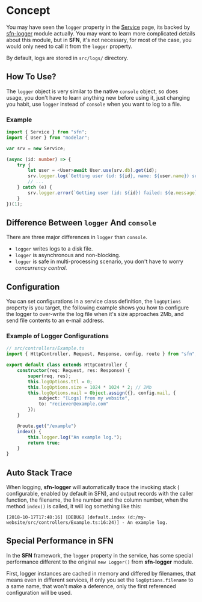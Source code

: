 <!-- title: Logging; order: 11 -->
# Concept

You may have seen the `logger` property in the [Service](./service) page, its 
backed by [sfn-logger](https://github.com/hyurl/sfn-logger) module actually.
You may want to learn more complicated details about this module, but in 
**SFN**, it's not necessary, for most of the case, you would only need to call
it from the `logger` property.

By default, logs are stored in `src/logs/` directory.

## How To Use?

The `logger` object is very similar to the native `console` object, so does 
usage, you don't have to learn anything new before using it, just changing you 
habit, use `logger` instead of `console` when you want to log to a file.

### Example

```typescript
import { Service } from "sfn";
import { User } from "modelar";

var srv = new Service;

(async (id: number) => {
    try {
        let user = <User>await User.use(srv.db).get(id);
        srv.logger.log(`Getting user (id: ${id}, name: ${user.name}) succeed.`);
        // ...
    } catch (e) {
        srv.logger.error(`Getting user (id: ${id}) failed: ${e.message}.`);
    }
})(1);
```

## Difference Between `logger` And `console`

There are three major differences in `logger` than `console`. 

- `logger` writes logs to a disk file.
- `logger` is asynchronous and non-blocking.
- `logger` is safe in multi-processing scenario, you don't have to worry 
    *concurrency control*.

## Configuration

You can set configurations in a service class definition, the `logOptions` 
property is you target, the following example shows you how to configure the 
logger to over-write the log file when it's size approaches 2Mb, and send file
contents to an e-mail address.

### Example of Logger Configurations

```typescript
// src/controllers/Example.ts
import { HttpController, Request, Response, config, route } from "sfn";

export default class extends HttpController {
    constructor(req: Request, res: Response) {
        super(req, res);
        this.logOptions.ttl = 0;
        this.logOptions.size = 1024 * 1024 * 2; // 2Mb
        this.logOptions.mail = Object.assign({}, config.mail, {
            subject: "[Logs] from my website",
            to: "reciever@example.com"
        });
    }

    @route.get("/example")
    index() {
        this.logger.log("An example log.");
        return true;
    }
}
```

## Auto Stack Trace

When logging, **sfn-logger** will automatically trace the invoking stack (
configurable, enabled by default in SFN), and output records with the caller 
function, the filename, the line number and the column number,  when the method 
`index()` is called, it will log something like this:

```plain
[2018-10-17T17:48:16] [DEBUG] [default.index (d:/my-website/src/controllers/Example.ts:16:24)] - An example log.
```

## Special Performance in **SFN**

In the **SFN** framework, the `logger` property in the service, has some 
special performance different to the original `new Logger()` from 
**sfn-logger** module. 

First, logger instances are cached in memory and differed by filenames, that 
means even in different services, if only you set the `logOptions.filename` to 
a same name, that won't make a deference, only the first referenced 
configuration will be used.